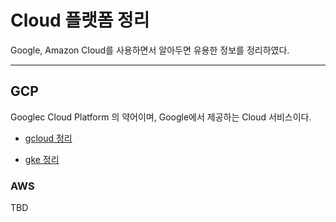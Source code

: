 Cloud 플랫폼 정리
===============================================================
Google, Amazon Cloud를 사용하면서 알아두면 유용한 정보를 정리하였다.


---------------------------------------------------------------
## GCP
Googlec Cloud Platform 의 약어이며, Google에서 제공하는 Cloud 서비스이다.

* [gcloud 정리](./gcp/gcloud.md)

* [gke 정리](./gcp/gke.md)

### AWS
TBD

